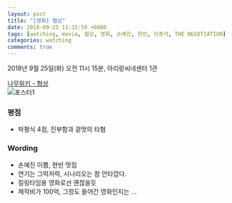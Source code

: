 ```yaml
---
layout: post
title: "[영화] 협상"
date: 2018-09-25 11:15:59 +0900
tags: [watching, movie, 협상, 영화, 손예진, 현빈, 이종석, THE NEGOTIATION]
categories: watching
comments: true
---
```


2018년 9월 25일(화) 오전 11시 15분, 아리랑씨네센터 1관

[나무위키 - 협상](https://namu.wiki/w/%ED%98%91%EC%83%81(2018))  
![포스터1](https://movie-phinf.pstatic.net/20180828_55/15354321217227X7a3_JPEG/movie_image.jpg)

### 평점

* 박평식 4점, 진부함과 겉멋의 타협

### Wording
* 손예진 이쁨, 현빈 멋짐
* 연기는 그럭저럭, 시나리오는 참 안타깝다. 
* 킬링타임용 영화로선 괜찮을듯
* 제작비가 100억, 그정도 들어간 영화인지는 ...
